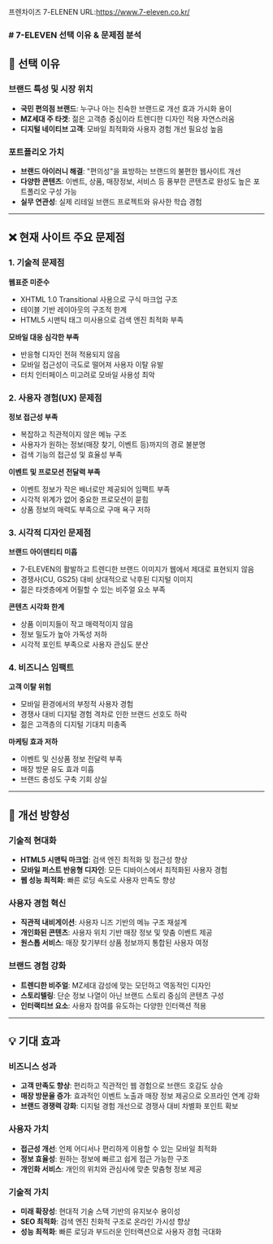 

프렌차이즈  7-ELENEN
URL:https://www.7-eleven.co.kr/

###  # 7-ELEVEN 선택 이유 & 문제점 분석

## 🎯 선택 이유

### **브랜드 특성 및 시장 위치**

- **국민 편의점 브랜드**: 누구나 아는 친숙한 브랜드로 개선 효과 가시화 용이
- **MZ세대 주 타겟**: 젊은 고객층 중심이라 트렌디한 디자인 적용 자연스러움
- **디지털 네이티브 고객**: 모바일 최적화와 사용자 경험 개선 필요성 높음

### **포트폴리오 가치**

- **브랜드 아이러니 해결**: "편의성"을 표방하는 브랜드의 불편한 웹사이트 개선
- **다양한 콘텐츠**: 이벤트, 상품, 매장정보, 서비스 등 풍부한 콘텐츠로 완성도 높은 포트폴리오 구성 가능
- **실무 연관성**: 실제 리테일 브랜드 프로젝트와 유사한 학습 경험

---

## ❌ 현재 사이트 주요 문제점

### **1. 기술적 문제점**

**웹표준 미준수**

- XHTML 1.0 Transitional 사용으로 구식 마크업 구조
- 테이블 기반 레이아웃의 구조적 한계
- HTML5 시맨틱 태그 미사용으로 검색 엔진 최적화 부족

**모바일 대응 심각한 부족**

- 반응형 디자인 전혀 적용되지 않음
- 모바일 접근성이 극도로 떨어져 사용자 이탈 유발
- 터치 인터페이스 미고려로 모바일 사용성 최악

### **2. 사용자 경험(UX) 문제점**

**정보 접근성 부족**

- 복잡하고 직관적이지 않은 메뉴 구조
- 사용자가 원하는 정보(매장 찾기, 이벤트 등)까지의 경로 불분명
- 검색 기능의 접근성 및 효율성 부족

**이벤트 및 프로모션 전달력 부족**

- 이벤트 정보가 작은 배너로만 제공되어 임팩트 부족
- 시각적 위계가 없어 중요한 프로모션이 묻힘
- 상품 정보의 매력도 부족으로 구매 욕구 저하

### **3. 시각적 디자인 문제점**

**브랜드 아이덴티티 미흡**

- 7-ELEVEN의 활발하고 트렌디한 브랜드 이미지가 웹에서 제대로 표현되지 않음
- 경쟁사(CU, GS25) 대비 상대적으로 낙후된 디지털 이미지
- 젊은 타겟층에게 어필할 수 있는 비주얼 요소 부족

**콘텐츠 시각화 한계**

- 상품 이미지들이 작고 매력적이지 않음
- 정보 밀도가 높아 가독성 저하
- 시각적 포인트 부족으로 사용자 관심도 분산

### **4. 비즈니스 임팩트**

**고객 이탈 위험**

- 모바일 환경에서의 부정적 사용자 경험
- 경쟁사 대비 디지털 경험 격차로 인한 브랜드 선호도 하락
- 젊은 고객층의 디지털 기대치 미충족

**마케팅 효과 저하**

- 이벤트 및 신상품 정보 전달력 부족
- 매장 방문 유도 효과 미흡
- 브랜드 충성도 구축 기회 상실

---

## 🚀 개선 방향성

### **기술적 현대화**

- **HTML5 시맨틱 마크업**: 검색 엔진 최적화 및 접근성 향상
- **모바일 퍼스트 반응형 디자인**: 모든 디바이스에서 최적화된 사용자 경험
- **웹 성능 최적화**: 빠른 로딩 속도로 사용자 만족도 향상

### **사용자 경험 혁신**

- **직관적 내비게이션**: 사용자 니즈 기반의 메뉴 구조 재설계
- **개인화된 콘텐츠**: 사용자 위치 기반 매장 정보 및 맞춤 이벤트 제공
- **원스톱 서비스**: 매장 찾기부터 상품 정보까지 통합된 사용자 여정

### **브랜드 경험 강화**

- **트렌디한 비주얼**: MZ세대 감성에 맞는 모던하고 역동적인 디자인
- **스토리텔링**: 단순 정보 나열이 아닌 브랜드 스토리 중심의 콘텐츠 구성
- **인터랙티브 요소**: 사용자 참여를 유도하는 다양한 인터랙션 적용

---

## 💡 기대 효과

### **비즈니스 성과**

- **고객 만족도 향상**: 편리하고 직관적인 웹 경험으로 브랜드 호감도 상승
- **매장 방문율 증가**: 효과적인 이벤트 노출과 매장 정보 제공으로 오프라인 연계 강화
- **브랜드 경쟁력 강화**: 디지털 경험 개선으로 경쟁사 대비 차별화 포인트 확보

### **사용자 가치**

- **접근성 개선**: 언제 어디서나 편리하게 이용할 수 있는 모바일 최적화
- **정보 효율성**: 원하는 정보에 빠르고 쉽게 접근 가능한 구조
- **개인화 서비스**: 개인의 위치와 관심사에 맞춘 맞춤형 정보 제공

### **기술적 가치**

- **미래 확장성**: 현대적 기술 스택 기반의 유지보수 용이성
- **SEO 최적화**: 검색 엔진 친화적 구조로 온라인 가시성 향상
- **성능 최적화**: 빠른 로딩과 부드러운 인터랙션으로 사용자 경험 극대화